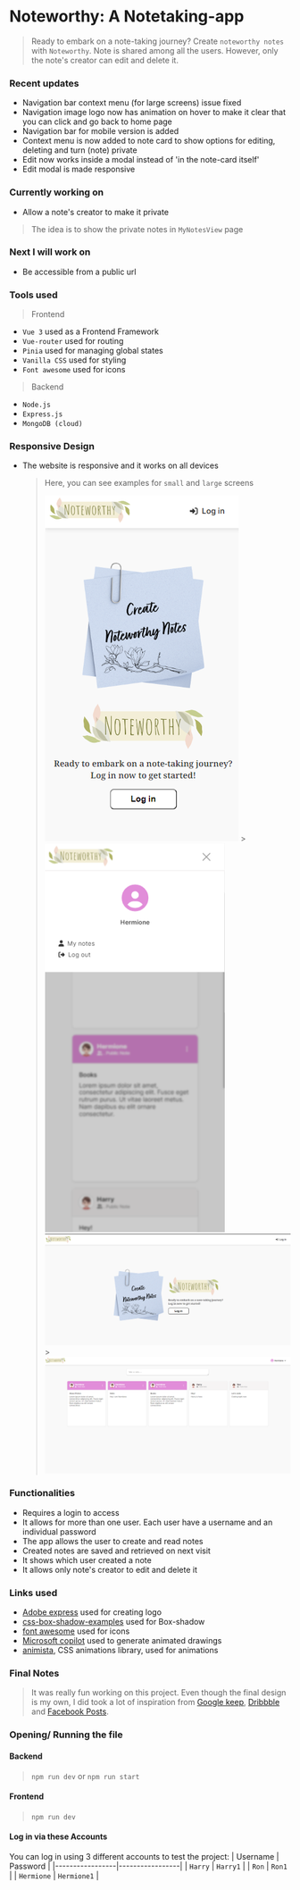 # Noteworthy: A Notetaking-app

> Ready to embark on a note-taking journey? Create `noteworthy notes` with `Noteworthy`. Note is shared among all the users. However, only the note's creator can edit and delete it.

### Recent updates

- Navigation bar context menu (for large screens) issue fixed
- Navigation image logo now has animation on hover to make it clear that you can click and go back to home page
- Navigation bar for mobile version is added
- Context menu is now added to note card to show options for editing, deleting and turn (note) private
- Edit now works inside a modal instead of 'in the note-card itself'
- Edit modal is made responsive

### Currently working on

- Allow a note's creator to make it private
 > The idea is to show the private notes in `MyNotesView` page

### Next I will work on

- Be accessible from a public url

### Tools used

> Frontend

- `Vue 3` used as a Frontend Framework
- `Vue-router` used for routing
- `Pinia` used for managing global states
- `Vanilla CSS` used for styling
- `Font awesome` used for icons

> Backend

- `Node.js`
- `Express.js`
- `MongoDB (cloud)`

### Responsive Design

- The website is responsive and it works on all devices
  > Here, you can see examples for `small` and `large` screens
  >
  > ![welcome small screen](./frontend/public/readmeAssets/welcomeMobile.png) > ![Home small screen](./frontend/public/readmeAssets/homeMobile.png) 
  > ![welcome large screen](./frontend/public/readmeAssets/welcome.png) > ![Home large screen](./frontend/public/readmeAssets/home.png)

### Functionalities

- Requires a login to access
- It allows for more than one user. Each user have a username and an individual password
- The app allows the user to create and read notes
- Created notes are saved and retrieved on next visit
- It shows which user created a note
- It allows only note's creator to edit and delete it

### Links used

- [Adobe express](https://new.express.adobe.com/) used for creating logo
- [css-box-shadow-examples](https://getcssscan.com/css-box-shadow-examples) used for Box-shadow
- [font awesome](https://fontawesome.com/) used for icons
- [Microsoft copilot](https://copilot.microsoft.com/) used to generate animated drawings
- [animista](https://animista.net/), CSS animations library, used for animations

### Final Notes

> It was really fun working on this project. Even though the final design is my own, I did took a lot of inspiration from [Google keep](https://keep.google.com/), [Dribbble](https://dribbble.com/) and [Facebook Posts](https://www.facebook.com/).

### Opening/ Running the file

#### Backend

> `npm run dev` or `npm run start`

#### Frontend

> `npm run dev`

#### Log in via these Accounts
You can log in using 3 different accounts to test the project:
| Username | Password |
|-----------------|-----------------|
| `Harry` | `Harry1` |
| `Ron` | `Ron1` |
| `Hermione` | `Hermione1` |

